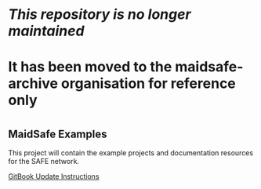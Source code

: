 # ***This repository is no longer maintained***
# It has been moved to the maidsafe-archive organisation for reference only
#
#
#
#

## MaidSafe Examples

This project will contain the example projects and documentation resources for the SAFE network.

[GitBook Update Instructions](https://github.com/maidsafe/maidsafe-examples/wiki/Gitbook-Update-Instructions)
